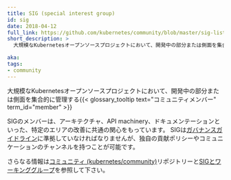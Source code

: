 ```yaml
---
title: SIG (special interest group)
id: sig
date: 2018-04-12
full_link: https://github.com/kubernetes/community/blob/master/sig-list.md#special-interest-groups
short_description: >
  大規模なKubernetesオープンソースプロジェクトにおいて、開発中の部分または側面を集合的に管理するコミュニティのメンバー

aka: 
tags:
- community
---
```

  大規模なKubernetesオープンソースプロジェクトにおいて、開発中の部分または側面を集合的に管理する{{< glossary_tooltip text="コミュニティメンバー" term_id="member" >}}

<!--more--> 

SIGのメンバーは、アーキテクチャ、API machinery、ドキュメンテーションといった、特定のエリアの改善に共通の関心をもっています。
SIGは[ガバナンスガイドライン](https://github.com/kubernetes/community/blob/master/committee-steering/governance/sig-governance.md)に準拠していなければなりませんが、独自の貢献ポリシーやコミュニケーションのチャンネルを持つことが可能です。

さらなる情報は[コミュニティ (kubernetes/community)](https://github.com/kubernetes/community)リポジトリーと[SIGとワーキンググループ](https://github.com/kubernetes/community/blob/master/sig-list.md)を参照して下さい。

